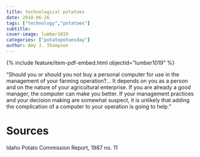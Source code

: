 ```yaml
---
title: technological potatoes
date: 2018-06-26
tags: ["technology","potatoes"]
subtitle: 
cover-image: lumber1019
categories: ["potatopotuesday"]
author: Amy J. Thompson
---
```


{% include feature/item-pdf-embed.html objectid="lumber1019" %}

“Should you or should you not buy a personal computer for use in the management of your farming operation?... It depends on you as a person and on the nature of your agricultural enterprise. If you are already a good manager, the computer can make you better. If your management practices and your decision making are somewhat suspect, it is unlikely that adding the complication of a computer to your operation is going to help.”

# Sources

Idaho Potato Commission Report, 1987 no. 11